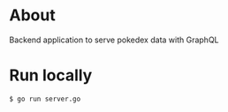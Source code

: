 # About

Backend application to serve pokedex data with GraphQL

# Run locally

```code
$ go run server.go
```
